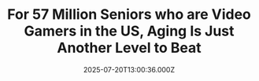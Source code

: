 ---
title: "For 57 Million Seniors who are Video Gamers in the US, Aging Is Just Another Level to Beat"
date: 2025-07-20T13:00:36.000Z
category: Human Kindness
externalLink: "https://www.goodnewsnetwork.org/for-the-57-million-gaming-seniors-in-the-us-age-is-just-another-level-to-beat/"
image: ""
excerpt: "Kids these days, right? They spend too much time playing video games and not enough time outside. Tell that to grandmother Michelle Statham, and you’d expect her to agree with you. But in reality, her response would probably be something like “Which game?” From behind a techno-nest of screens in her home in Washington state, […] The post For 57…"
---